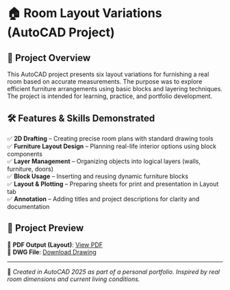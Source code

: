 # 🏠 Room Layout Variations (AutoCAD Project)

## 📌 Project Overview

This AutoCAD project presents six layout variations for furnishing a real room based on accurate measurements. The purpose was to explore efficient furniture arrangements using basic blocks and layering techniques. The project is intended for learning, practice, and portfolio development.

## 🛠️ Features & Skills Demonstrated

✅ **2D Drafting** – Creating precise room plans with standard drawing tools  
✅ **Furniture Layout Design** – Planning real-life interior options using block components  
✅ **Layer Management** – Organizing objects into logical layers (walls, furniture, doors)  
✅ **Block Usage** – Inserting and reusing dynamic furniture blocks  
✅ **Layout & Plotting** – Preparing sheets for print and presentation in Layout tab  
✅ **Annotation** – Adding titles and project descriptions for clarity and documentation  

## 📎 Project Preview

📄 **PDF Output (Layout)**: [View PDF](link-to-your-pdf)  
📁 **DWG File**: [Download Drawing](link-to-your-dwg)  

---

📌 *Created in AutoCAD 2025 as part of a personal portfolio. Inspired by real room dimensions and current living conditions.*
